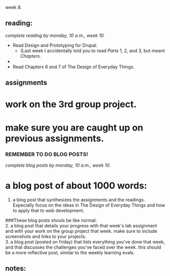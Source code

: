 week 8.  

## reading:  
_complete reading by monday, 10 a.m., week 10._  

- Read Design and Prototyping for Drupal.
  - (Last week I accidentally told you to read _Parts_ 1, 2, and 3, but meant _Chapters_.
- 
- Read Chapters 6 and 7 of The Design of Everyday Things.

## assignments  

# work on the 3rd group project.  

# make sure you are caught up on previous assignments.  


### REMEMBER TO DO BLOG POSTS!  
_complete blog posts by monday, 10 a.m., week 10._  
# a blog post of about 1000 words:  
1. a blog post that synthesizes the assignments and the readings. Expecially focus on the ideas in The Design of Everyday Things and how to apply that to web development.  

###These blog posts shouls be like normal:  
2. a blog post that details your progress with that week's lab assignment and with your work on the group project that week. make sure to include screenshots and links to your projects.  
3. a blog post (posted on friday) that lists everything you've done that week, and that discusses the challenges you've faced over the week. this should be a more reflective post, similar to the weekly learning evals.  



## notes:  